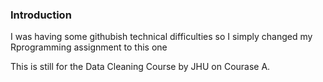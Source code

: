 ### Introduction

I was having some githubish technical difficulties so I simply changed my Rprogramming assignment to this one

This is still for the Data Cleaning Course by JHU  on Courase A.



